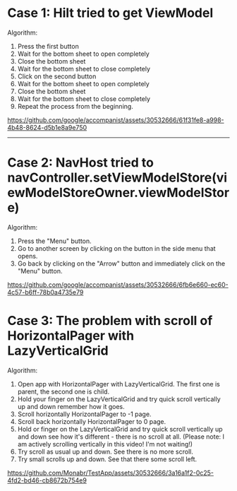 # Case 1: Hilt tried to get ViewModel
Algorithm:

1. Press the first button
2. Wait for the bottom sheet to open completely
3. Close the bottom sheet
4. Wait for the bottom sheet to close completely
5. Click on the second button
6. Wait for the bottom sheet to open completely
7. Close the bottom sheet
8. Wait for the bottom sheet to close completely
9. Repeat the process from the beginning.

https://github.com/google/accompanist/assets/30532666/61f31fe8-a998-4b48-8624-d5b1e8a9e750

--------------------------------------

# Case 2: NavHost tried to navController.setViewModelStore(viewModelStoreOwner.viewModelStore)

Algorithm:
1. Press the "Menu" button.
2. Go to another screen by clicking on the button in the side menu that opens.
3. Go back by clicking on the "Arrow" button and immediately click on the "Menu" button.

https://github.com/google/accompanist/assets/30532666/6fb6e660-ec60-4c57-b6ff-78b0a4735e79

# Case 3: The problem with scroll of HorizontalPager with LazyVerticalGrid

Algorithm:
1. Open app with HorizontalPager with LazyVerticalGrid. The first one is parent, the second one is child.
2. Hold your finger on the LazyVerticalGrid and try quick scroll vertically up and down remember how it goes.
3. Scroll horizontally HorizontalPager to -1 page.
4. Scroll back horizontally HorizontalPager to 0 page.
5. Hold or finger on the LazyVerticalGrid and try quick scroll vertically up and down see how it's different - there is no scroll at all. (Please note: I am actively scrolling vertically in this video! I'm not waiting!)
6. Try scroll as usual up and down. See there is no more scroll.
7. Try small scrolls up and down. See that there some scroll left.

https://github.com/Monabr/TestApp/assets/30532666/3a16a1f2-0c25-4fd2-bd46-cb8672b754e9

